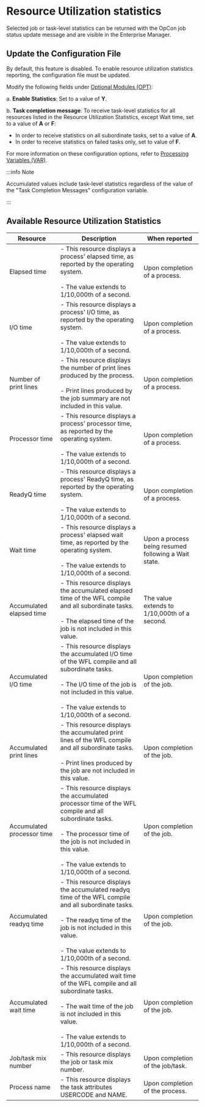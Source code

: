 # Resource Utilization statistics

Selected job or task-level statistics can be returned with the OpCon job status update message and are visible in the Enterprise Manager.

## Update the Configuration File

By default, this feature is disabled. To enable resource utilization statistics reporting, the configuration file must be updated.
 
Modify the following fields under [Optional Modules (OPT)](../../operations-and-components/sma-manager/optional-modules):

a. **Enable Statistics**: Set to a value of **Y**.

b. **Task completion message**: To receive task-level statistics for all resources listed in the Resource Utilization Statistics, except Wait time, set to a value of **A** or **F**:

* In order to receive statistics on all subordinate tasks, set to a value of **A**.
* In order to receive statistics on failed tasks only, set to value of **F**.

For more information on these configuration options, refer to [Processing Variables (VAR)](../../operations-and-components/sma-manager/processing-variables).

:::info Note

Accumulated values include task-level statistics regardless of the value of the "Task Completion Messages" configuration variable.

:::

## Available Resource Utilization Statistics

| Resource | Description | When reported |
| -------- | ----------- | ------------- |
| Elapsed time | - This resource displays a process' elapsed time, as reported by the operating system. <br></br> - The value extends to 1/10,000th of a second. | Upon completion of a process. |
| I/O time | - This resource displays a process' I/O time, as reported by the operating system. <br></br> - The value extends to 1/10,000th of a second. | Upon completion of a process. |
| Number of print lines | - This resource displays the number of print lines produced by the process. <br></br> - Print lines produced by the job summary are not included in this value. | Upon completion of a process. |
| Processor time | - This resource displays a process' processor time, as reported by the operating system. <br></br> - The value extends to 1/10,000th of a second. | Upon completion of a process. |
| ReadyQ time | - This resource displays a process' ReadyQ time, as reported by the operating system. <br></br> - The value extends to 1/10,000th of a second. | Upon completion of a process. | 
| Wait time | - This resource displays a process' elapsed wait time, as reported by the operating system. <br></br> - The value extends to 1/10,000th of a second. | Upon a process being resumed following a Wait state. |
| Accumulated elapsed time | - This resource displays the accumulated elapsed time of the WFL compile and all subordinate tasks. <br></br> - The elapsed time of the job is not included in this value. | The value extends to 1/10,000th of a second. | Upon completion of the job. | 
| Accumulated I/O time | - This resource displays the accumulated I/O time of the WFL compile and all subordinate tasks. <br></br> - The I/O time of the job is not included in this value. <br></br> - The value extends to 1/10,000th of a second. | Upon completion of the job. |
| Accumulated print lines | - This resource displays the accumulated print lines of the WFL compile and all subordinate tasks. <br></br> - Print lines produced by the job are not included in this value. | Upon completion of the job. |
| Accumulated processor time | - This resource displays the accumulated processor time of the WFL compile and all subordinate tasks. <br></br> - The processor time of the job is not included in this value. <br></br> - The value extends to 1/10,000th of a second. |Upon completion of the job. |
| Accumulated readyq time | - This resource displays the accumulated readyq time of the WFL compile and all subordinate tasks. <br></br> - The readyq time of the job is not included in this value. <br></br> - The value extends to 1/10,000th of a second. | Upon completion of the job. |
| Accumulated wait time | - This resource displays the accumulated wait time of the WFL compile and all subordinate tasks. <br></br> - The wait time of the job is not included in this value. <br></br> - The value extends to 1/10,000th of a second. | Upon completion of the job. |
| Job/task mix number | - This resource displays the job or task mix number. | Upon completion of the job/task. |
| Process name | - This resource displays the task attributes USERCODE and NAME. | Upon completion of the process. |

